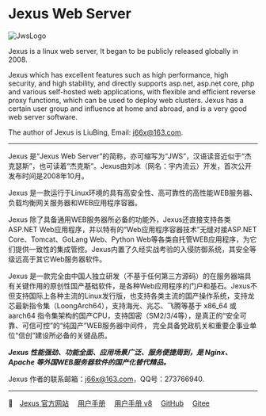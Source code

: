 
# Jexus Web Server

![JwsLogo](https://www.jexus.org/images/jexus_logo_h32.png) 

Jexus is a linux web server, It began to be publicly released globally in 2008.

Jexus which has excellent features such as high performance, high security, and high stability, and directly supports asp.net, asp.net core, php and various self-hosted web applications, with flexible and efficient reverse proxy functions, which can be used to deploy web clusters. Jexus has a certain user group and influence at home and abroad, and is a very good web server software.

The author of Jexus is LiuBing, Email: j66x@163.com.


-----------------------------------------------------

Jexus 是“Jexus Web Server”的简称，亦可缩写为“JWS”，汉语读音近似于“杰克瑟斯”，也可读着“杰克斯”。Jexus由刘冰（网名：宇内流云）开发，首次公开发布时间是2008年10月。

Jexus 是一款运行于Linux环境的具有高安全性、高可靠性的高性能WEB服务器、负载均衡网关服务器和WEB应用程序容器。

Jexus 除了具备通用WEB服务器所必备的功能外，Jexus还直接支持各类ASP.NET Web应用程序，并以特有的“Web应用程序容器技术”无缝对接ASP.NET Core、Tomcat、GoLang Web、Python Web等各类自托管WEB应用程序，为它们提供一致性的集成管控。Jexus内置了久经实战考验的入侵防御系统，其安全等级远高于其它Web服务器软件。

Jexus 是一款完全由中国人独立研发（不基于任何第三方源码）的在服务器端具有关键作用的原创性国产基础软件，是各种Web应用程序的门户和基石。Jexus不但支持国际上各种主流的Linux发行版，也支持各类主流的国产操作系统，支持龙芯最新指令集（LoongArch64），支持海光、兆芯、飞腾等基于 x86_64 或 aarch64 指令集架构的国产CPU，支持国密（SM2/3/4等），是真正的“安全可靠、可信可控”的“纯国产”WEB服务器中间件， 完全具备党政机关和重要企事业单位“信创”建设所必备的关键品质。

***Jexus 性能强劲、功能全面、应用场景广泛、服务便捷周到，是 Nginx、Apache 等外国WEB服务器软件的国产化替代精品。***

Jexus 作者的联系邮箱：j66x@163.com，QQ号：273766940.

----

🔗&emsp;[Jexus 官方网站](https://www.jexus.org) &emsp;[用户手册](docs/manual.md) &emsp;[用户手册 v8](docs/manual_v8.md) &emsp;[GitHub](https://github.com/yunekit/jexus) &emsp;[Gitee](https://gitee.com/yunekit/jexus)

<!--
![jws_logo](https://raw.githubusercontent.com/yunekit/jexus/refs/heads/main/images/jexus_logo_h32.png)
![JWS_LOGO](images/jexus_logo_h32.png?raw=true)
-->
